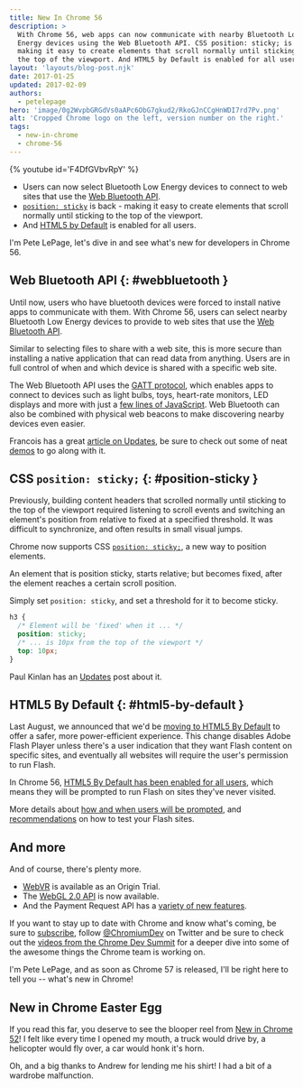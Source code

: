 ```yaml
---
title: New In Chrome 56
description: >
  With Chrome 56, web apps can now communicate with nearby Bluetooth Low
  Energy devices using the Web Bluetooth API. CSS position: sticky; is back -
  making it easy to create elements that scroll normally until sticking to
  the top of the viewport. And HTML5 by Default is enabled for all users.
layout: 'layouts/blog-post.njk'
date: 2017-01-25
updated: 2017-02-09
authors:
  - petelepage
hero: 'image/0g2WvpbGRGdVs0aAPc6ObG7gkud2/RkoGJnCCgHnWDI7rd7Pv.png'
alt: 'Cropped Chrome logo on the left, version number on the right.'
tags:
  - new-in-chrome
  - chrome-56
---
```


{% youtube id='F4DfGVbvRpY' %}

* Users can now select Bluetooth Low Energy
  devices to connect to web sites that use the [Web Bluetooth API](#webbluetooth).
* [`position: sticky`](#position-sticky) is back - making it easy to create
  elements that scroll normally until sticking to the top of the viewport.
* And [HTML5 by Default](#html5-by-default) is enabled for all users.

I'm Pete LePage, let's dive in and see what's new for developers in Chrome 56.

## Web Bluetooth API {: #webbluetooth }

Until now, users who have bluetooth devices were forced to install
native apps to communicate with them. With Chrome 56, users can select
nearby Bluetooth Low Energy devices to provide to web sites that use
the [Web Bluetooth API](https://webbluetoothcg.github.io/web-bluetooth/).

Similar to selecting files to share with a web site, this is more
secure than installing a native application that can read data from
anything. Users are in full control of when and which device is
shared with a specific web site.

The Web Bluetooth API uses the [GATT protocol](https://webbluetoothcg.github.io/web-bluetooth/),
which enables apps to connect to devices such as light bulbs, toys,
heart-rate monitors, LED displays and more with just a
[few lines of JavaScript](https://googlechrome.github.io/samples/web-bluetooth/).
Web Bluetooth can also be combined with physical web beacons to make discovering
nearby devices even easier.

Francois has a great
[article on Updates](https://developers.google.com/web/updates/2015/07/interact-with-ble-devices-on-the-web),
be sure to check out some of neat [demos](https://github.com/WebBluetoothCG/demos)
to go along with it.

## CSS `position: sticky;` {: #position-sticky }

Previously, building content headers that scrolled normally until sticking
to the top of the viewport required listening to scroll events and
switching an element's position from relative to fixed at a specified threshold.
It was difficult to synchronize, and often results in small visual jumps.

Chrome now supports CSS
[`position: sticky;`](//developer.mozilla.org/en-US/docs/Web/CSS/position#Sticky_positioning),
a new way to position elements.

An element that is position sticky, starts relative; but becomes fixed,
after the element reaches a certain scroll position.

Simply set `position: sticky`, and set a threshold for it to become sticky.

```css
h3 {
  /* Element will be 'fixed' when it ... */
  position: sticky;
  /* ... is 10px from the top of the viewport */
  top: 10px;
}
```

Paul Kinlan has an [Updates](https://developers.google.com/web/updates/2016/12/position-sticky) post
about it.

## HTML5 By Default {: #html5-by-default }

Last August, we announced that we'd be
[moving to HTML5 By Default](https://blog.google/products/chrome/flash-and-chrome/)
to offer a safer, more power-efficient experience. This change disables Adobe
Flash Player unless there's a user indication that they want Flash content on
specific sites, and eventually all websites will require the user's permission
to run Flash.

In Chrome 56,
[HTML5 By Default has been enabled for all users](https://blog.chromium.org/2016/12/roll-out-plan-for-html5-by-default.html),
which means they will be prompted to run Flash on sites they've never visited.

More details about
[how and when users will be prompted](https://sites.google.com/a/chromium.org/dev/flash-roadmap#TOC-HTML5-By-Default-Target:-Chrome-55---Dec-2016-),
and [recommendations](https://sites.google.com/a/chromium.org/dev/flash-roadmap#TOC-Developer-Recommendations) on how to test your Flash sites.

## And more

And of course, there's plenty more.

* [WebVR](https://developers.google.com/web/fundamentals/vr/) is available as
  an Origin Trial.
* The [WebGL 2.0 API](//www.khronos.org/registry/webgl/specs/latest/2.0/) is
  now available.
* And the Payment Request API has a
  [variety of new features](https://docs.google.com/document/d/1I8ha1ySrPWhx80EB4CVPmThkD4ILFM017AfOA5gEFg4/preview).

If you want to stay up to date with Chrome and know what's coming, be sure to
[subscribe](https://goo.gl/6FP1a5), follow
[@ChromiumDev](//twitter.com/chromiumdev) on Twitter and be sure to check
out the [videos from the Chrome Dev Summit](https://www.youtube.com/playlist?list=PLNYkxOF6rcIBTs2KPy1E6tIYaWoFcG3uj)
for a deeper dive into some of the awesome things the Chrome team is working on.

I'm Pete LePage, and as soon as Chrome 57 is released, I'll be right here to
tell you -- what's new in Chrome!

## New in Chrome Easter Egg

If you read this far, you deserve to see the blooper reel from
[New in Chrome 52](https://youtu.be/Pii-LaWOyuo)! I felt like every
time I opened my mouth, a truck would drive by, a helicopter would fly
over, a car would honk it's horn.

Oh, and a big thanks to Andrew for lending me his shirt! I had a bit of a
wardrobe malfunction.
